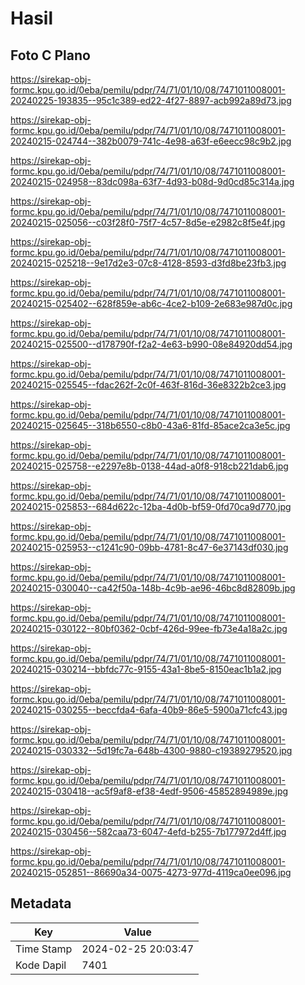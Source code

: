 # Hasil

## Foto C Plano

https://sirekap-obj-formc.kpu.go.id/0eba/pemilu/pdpr/74/71/01/10/08/7471011008001-20240225-193835--95c1c389-ed22-4f27-8897-acb992a89d73.jpg

https://sirekap-obj-formc.kpu.go.id/0eba/pemilu/pdpr/74/71/01/10/08/7471011008001-20240215-024744--382b0079-741c-4e98-a63f-e6eecc98c9b2.jpg

https://sirekap-obj-formc.kpu.go.id/0eba/pemilu/pdpr/74/71/01/10/08/7471011008001-20240215-024958--83dc098a-63f7-4d93-b08d-9d0cd85c314a.jpg

https://sirekap-obj-formc.kpu.go.id/0eba/pemilu/pdpr/74/71/01/10/08/7471011008001-20240215-025056--c03f28f0-75f7-4c57-8d5e-e2982c8f5e4f.jpg

https://sirekap-obj-formc.kpu.go.id/0eba/pemilu/pdpr/74/71/01/10/08/7471011008001-20240215-025218--9e17d2e3-07c8-4128-8593-d3fd8be23fb3.jpg

https://sirekap-obj-formc.kpu.go.id/0eba/pemilu/pdpr/74/71/01/10/08/7471011008001-20240215-025402--628f859e-ab6c-4ce2-b109-2e683e987d0c.jpg

https://sirekap-obj-formc.kpu.go.id/0eba/pemilu/pdpr/74/71/01/10/08/7471011008001-20240215-025500--d178790f-f2a2-4e63-b990-08e84920dd54.jpg

https://sirekap-obj-formc.kpu.go.id/0eba/pemilu/pdpr/74/71/01/10/08/7471011008001-20240215-025545--fdac262f-2c0f-463f-816d-36e8322b2ce3.jpg

https://sirekap-obj-formc.kpu.go.id/0eba/pemilu/pdpr/74/71/01/10/08/7471011008001-20240215-025645--318b6550-c8b0-43a6-81fd-85ace2ca3e5c.jpg

https://sirekap-obj-formc.kpu.go.id/0eba/pemilu/pdpr/74/71/01/10/08/7471011008001-20240215-025758--e2297e8b-0138-44ad-a0f8-918cb221dab6.jpg

https://sirekap-obj-formc.kpu.go.id/0eba/pemilu/pdpr/74/71/01/10/08/7471011008001-20240215-025853--684d622c-12ba-4d0b-bf59-0fd70ca9d770.jpg

https://sirekap-obj-formc.kpu.go.id/0eba/pemilu/pdpr/74/71/01/10/08/7471011008001-20240215-025953--c1241c90-09bb-4781-8c47-6e37143df030.jpg

https://sirekap-obj-formc.kpu.go.id/0eba/pemilu/pdpr/74/71/01/10/08/7471011008001-20240215-030040--ca42f50a-148b-4c9b-ae96-46bc8d82809b.jpg

https://sirekap-obj-formc.kpu.go.id/0eba/pemilu/pdpr/74/71/01/10/08/7471011008001-20240215-030122--80bf0362-0cbf-426d-99ee-fb73e4a18a2c.jpg

https://sirekap-obj-formc.kpu.go.id/0eba/pemilu/pdpr/74/71/01/10/08/7471011008001-20240215-030214--bbfdc77c-9155-43a1-8be5-8150eac1b1a2.jpg

https://sirekap-obj-formc.kpu.go.id/0eba/pemilu/pdpr/74/71/01/10/08/7471011008001-20240215-030255--beccfda4-6afa-40b9-86e5-5900a71cfc43.jpg

https://sirekap-obj-formc.kpu.go.id/0eba/pemilu/pdpr/74/71/01/10/08/7471011008001-20240215-030332--5d19fc7a-648b-4300-9880-c19389279520.jpg

https://sirekap-obj-formc.kpu.go.id/0eba/pemilu/pdpr/74/71/01/10/08/7471011008001-20240215-030418--ac5f9af8-ef38-4edf-9506-45852894989e.jpg

https://sirekap-obj-formc.kpu.go.id/0eba/pemilu/pdpr/74/71/01/10/08/7471011008001-20240215-030456--582caa73-6047-4efd-b255-7b177972d4ff.jpg

https://sirekap-obj-formc.kpu.go.id/0eba/pemilu/pdpr/74/71/01/10/08/7471011008001-20240215-052851--86690a34-0075-4273-977d-4119ca0ee096.jpg


## Metadata

| Key        | Value               |
| ---------- | ------------------- |
| Time Stamp | 2024-02-25 20:03:47 |
| Kode Dapil | 7401                |



